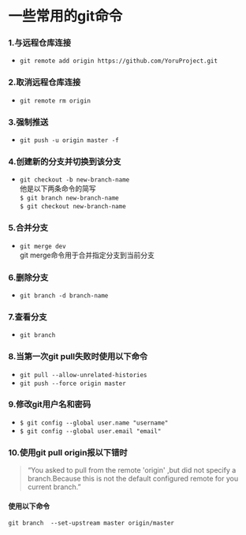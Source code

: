 # 一些常用的git命令
### 1.与远程仓库连接
* `git remote add origin https://github.com/YoruProject.git` 

### 2.取消远程仓库连接
* `git remote rm origin` 

### 3.强制推送
* `git push -u origin master -f`

### 4.创建新的分支并切换到该分支
* `git checkout -b new-branch-name`  
他是以下两条命令的简写  
`$ git branch new-branch-name`  
`$ git checkout new-branch-name`  

### 5.合并分支
* `git merge dev`  
git merge命令用于合并指定分支到当前分支   

### 6.删除分支
* `git branch -d branch-name`

### 7.查看分支
* `git branch`

### 8.当第一次git pull失败时使用以下命令
* `git pull --allow-unrelated-histories`
* `git push --force origin master`

### 9.修改git用户名和密码
* `$ git config --global user.name "username"`
* `$ git config --global user.email "email"`

### 10.使用git pull origin报以下错时
>“You asked to pull from the remote 'origin' ,but did not specify a branch.Because this is not the default configured remote for you current branch.”
#### 使用以下命令
```
git branch  --set-upstream master origin/master
```
